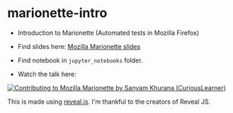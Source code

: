 # marionette-intro

- Introduction to Marionette (Automated tests in Mozilla Firefox)

- Find slides here: [Mozilla Marionette slides](http://www.sanyamkhurana.com/marionette-intro/)

- Find notebook in `jupyter_notebooks` folder.

- Watch the talk here: 

[![Contributing to Mozilla Marionette by Sanyam Khurana (CuriousLearner)](http://img.youtube.com/vi/l1tZaud0GO4/0.jpg)](http://www.youtube.com/watch?v=l1tZaud0GO4 "Contributing to Mozilla Marionette by Sanyam Khurana (CuriousLearner)")

This is made using [reveal.js](https://github.com/hakimel/reveal.js). I'm thankful to the creators of Reveal JS.
